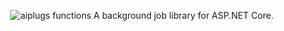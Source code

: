 <p align="center">
    <img src="https://user-images.githubusercontent.com/1011232/36073986-ab312362-0f7c-11e8-942d-be1e30f96f82.png" alt="aiplugs functions"> 
    A background job library for ASP.NET Core.
</p>

